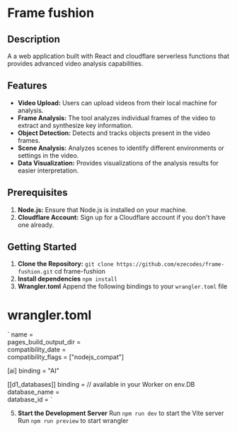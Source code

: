 # Frame fushion

## Description
A a web application built with React and cloudflare serverless functions that provides advanced video analysis capabilities. 

## Features
- **Video Upload:** Users can upload videos from their local machine for analysis.
- **Frame Analysis:** The tool analyzes individual frames of the video to extract and synthesize key information.
- **Object Detection:** Detects and tracks objects present in the video frames.
- **Scene Analysis:** Analyzes scenes to identify different environments or settings in the video.
- **Data Visualization:** Provides visualizations of the analysis results for easier interpretation.

## Prerequisites
1. **Node.js:** Ensure that Node.js is installed on your machine.
2. **Cloudflare Account:** Sign up for a Cloudflare account if you don't have one already.
   
## Getting Started
1. **Clone the Repository:**
   `git clone https://github.com/ezecodes/frame-fushion.git`
   cd frame-fushion
2. **Install dependencies**
   `npm install`
3. **Wrangler.toml**
   Append the following bindings to your `wrangler.toml` file
# wrangler.toml
` name =  
pages_build_output_dir =  
compatibility_date =  
compatibility_flags = ["nodejs_compat"]

[ai]
binding = "AI"

[[d1_databases]]
binding = // available in your Worker on env.DB
database_name =  
database_id = `

5. **Start the Development Server**
   Run `npm run dev` to start the Vite server
   Run `npm run preview` to start wrangler 
   
